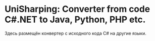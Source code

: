 # UniSharping: Converter from code C#.NET to Java, Python, PHP etc.
Здесь размещён конвертер с исходного кода C# на другие языки.

